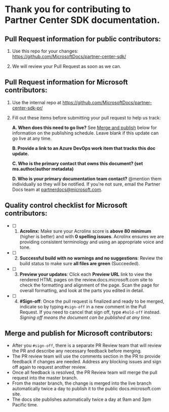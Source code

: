 # Thank you for contributing to Partner Center SDK documentation.

## Pull Request information for public contributors: 

1. Use this repo for your changes: https://github.com/MicrosoftDocs/partner-center-sdk/

2. We will review your Pull Request as soon as we can. 

## Pull Request information for Microsoft contributors:

1. Use the internal repo at https://github.com/MicrosoftDocs/partner-center-sdk-pr/

2. Fill out these items before submitting your pull request to help us track:

   **A. When does this need to go live?** See [Merge and publish](#merge-and-publish-for-microsoft-contributors) below for information on the publishing schedule. Leave blank if this update can go live at any time.
   >

   **B. Provide a link to an Azure DevOps work item that tracks this doc update.**
   >

   **C. Who is the primary contact that owns this document? (set ms.author/author metadata)**
   >

   **D. Who is your primary documentation team contact?** \@mention them individually so they will be notified. If you're not sure, email the Partner Docs team at [partnerdocs@microsoft.com](mailto:partnerdocs@microsoft.com).
   > 

## Quality control checklist for Microsoft contributors:

- [ ] 1. **Acrolinx:** Make sure your Acrolinx score is **above 80 minimum** (higher is better) and with **0 spelling issues**. Acrolinx ensures we are providing consistent terminology and using an appropriate voice and tone.

- [ ] 2. **Successful build with no warnings and no suggestions**: Review the build status to make sure **all files are green** (Succeeded).

- [ ] 3. **Preview your updates**: Click each **Preview URL** link to view the rendered HTML pages on the review.docs.microsoft.com site to check the formatting and alignment of the page. Scan the page for overall formatting, and look at the parts you edited in detail.

- [ ] 4. **#Sign-off**: Once the pull request is finalized and ready to be merged, indicate so by typing `#sign-off` in a new comment in the Pull Request. If you need to cancel that sign off, type `#hold-off` instead. *Signing off means the document can be published at any time.*


## Merge and publish for Microsoft contributors:
- After you `#sign-off`, there is a separate PR Review team that will review the PR and describe any necessary feedback before merging. 
- The PR review team will use the comments section in the PR to provide feedback if changes are needed. Address any blocking issues and sign off again to request another review.
- Once all feedback is resolved, the PR Review team will merge the pull request into the master branch. 
- From the master branch, the change is merged into the live branch automatically twice a day to publish it to the public docs.microsoft.com site.
- The docs site publishes automatically twice a day at 9am and 3pm Pacific time.
